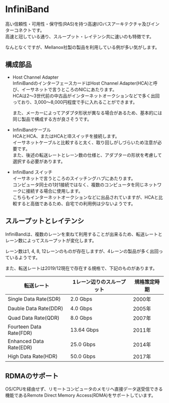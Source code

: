 # InfiniBand
高い信頼性・可用性・保守性(RAS)を持つ高速I/Oバスアーキテクチャ及びインターコネクトです。  
高速と冠している通り、スループット・レイテンシ共に速いのも特徴です。  

なんとなくですが、Mellanox社製の製品を利用している例が多い気がします。  

## 構成部品

* Host Channel Adapter  
	InfiniBandのインターフェースカードはHost Channel Adapter(HCA)と呼び、イーサネットで言うところのNICにあたります。  
	HCAは2～3世代前の中古品がインターネットオークションなどで多く出回っており、3,000～8,000円程度で手に入れることができます。  
	
	また、メーカーによってアダプタ形状が異なる場合があるため、基本的には同じ製品で構成する方が良さそうです。  

* InfiniBandケーブル  
	HCAとHCA、またはHCAとIBスイッチを接続します。  
	イーサネットケーブルと比較すると太く、取り回しがしづらいため注意が必要です。  
	また、後述の転送レートとレーン数の仕様と、アダプターの形状を考慮して選択する必要があります。  

* InfiniBand スイッチ  
	イーサネットで言うところのスイッチングハブにあたります。  
	コンピュータ同士の1対1接続ではなく、複数のコンピュータを同じネットワークに接続する場合に使用します。  
	こちらもインターネットオークションなどに出品されていますが、HCAと比較すると高価であるため、自宅での利用例は少ないようです。  

## スループットとレイテンシ
InfiniBandは、複数のレーンを束ねて利用することが出来るため、転送レートとレーン数によってスループットが変化します。  

レーン数は1, 4, 8, 12レーンのものが存在しますが、4レーンの製品が多く出回っているようです。  

また、転送レートは2019/12現在で存在する規格で、下記のものがあります。  

| 転送レート              | 1レーン辺りのスループット | 規格策定時期 | 
| ----------------------- | ------------------------- | ------------ |
| Single Data Rate(SDR)   |                  2.0 Gbps |       2000年 |
| Dauble Data Rate(DDR)   |                  4.0 Gbps |       2005年 |
| Quad Data Rate(QDR)     |                  8.0 Gbps |       2007年 |
| Fourteen Data Rate(FDR) |                13.64 Gbps |       2011年 |
| Enhanced Data Rate(EDR) |                 25.0 Gbps |       2014年 |
| High Data Rate(HDR)     |                 50.0 Gbps |       2017年 |

## RDMAのサポート
OS/CPUを経由せず、リモートコンピュータのメモリへ直接データ送受信できる機能であるRemote Direct Memory Access(RDMA)をサポートしています。  

